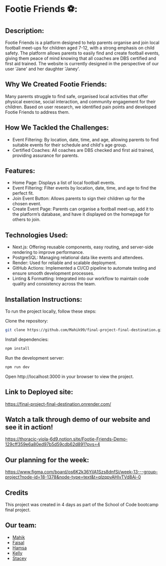 # Footie Friends ⚽️:

## Description:

Footie Friends is a platform designed to help parents organise and join local football meet-ups for children aged 7-12, with a strong emphasis on child safety. The platform allows parents to easily find and create football events, giving them peace of mind knowing that all coaches are DBS certified and first aid trained. The website is currently designed in the perspective of our user 'Jane' and her daughter 'Janey'.

## Why We Created Footie Friends:

Many parents struggle to find safe, organised local activities that offer physical exercise, social interaction, and community engagement for their children. Based on user research, we identified pain points and developed Footie Friends to address them.

## How We Tackled the Challenges:

- Event Filtering: By location, date, time, and age, allowing parents to find suitable events for their schedule and child's age group.
- Certified Coaches: All coaches are DBS checked and first aid trained, providing assurance for parents.

## Features:

- Home Page: Displays a list of local football events.
- Event Filtering: Filter events by location, date, time, and age to find the perfect fit.
- Join Event Button: Allows parents to sign their children up for the chosen event.
- Create Event Page: Parents can organise a football meet-up, add it to the platform’s database, and have it displayed on the homepage for others to join.

## Technologies Used:

- Next.js: Offering reusable components, easy routing, and server-side rendering to improve performance.
- PostgreSQL: Managing relational data like events and attendees.
- Render: Used for reliable and scalable deployment.
- GitHub Actions: Implemented a CI/CD pipeline to automate testing and ensure smooth development processes.
- Linting & Formatting: Integrated into our workflow to maintain code quality and consistency across the team.

## Installation Instructions:

To run the project locally, follow these steps:

Clone the repository:

```bash
git clone https://github.com/Mahik99/final-project-final-destination.git
```

Install dependencies:

```bash
npm install
```

Run the development server:

```bash
npm run dev
```

Open http://localhost:3000 in your browser to view the project.

## Link to Deployed site:

https://final-project-final-destination.onrender.com/

## Watch a talk through demo of our website and see it in action!

https://thoracic-viola-6d9.notion.site/Footie-Friends-Demo-129cff359e6a80ed97b5d59cdb62d891?pvs=4

## Our planning for the week:

https://www.figma.com/board/os6K2k36YilA1Szs8dnfSi/week-13---group-project?node-id=18-1378&node-type=text&t=qlzqpvAHIvTVd8Ai-0

## Credits

This project was created in 4 days as part of the School of Code bootcamp final project.

## Our team:

- [Mahik](https://github.com/Mahik99)
- [Faisal](https://github.com/faisalagood)
- [Hamsa](https://github.com/DonHamsa)
- [Kelly](https://github.com/Kellytheengineer)
- [Stacey](https://github.com/Stace0x)
